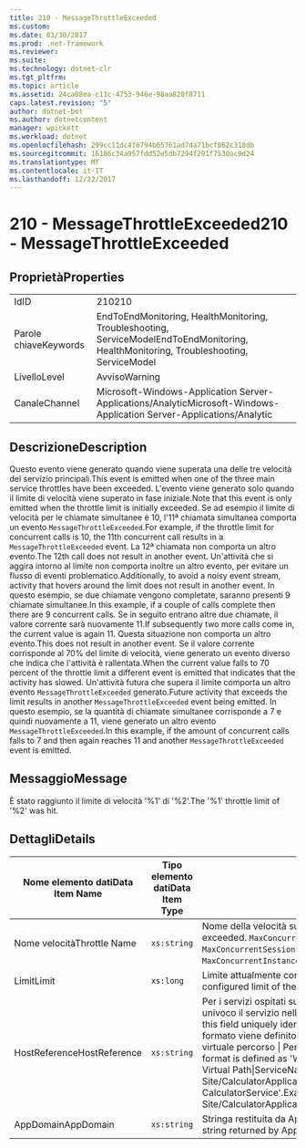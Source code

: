 ```yaml
---
title: 210 - MessageThrottleExceeded
ms.custom: 
ms.date: 03/30/2017
ms.prod: .net-framework
ms.reviewer: 
ms.suite: 
ms.technology: dotnet-clr
ms.tgt_pltfrm: 
ms.topic: article
ms.assetid: 24ca08ea-c11c-4753-946e-98aa820f8711
caps.latest.revision: "5"
author: dotnet-bot
ms.author: dotnetcontent
manager: wpickett
ms.workload: dotnet
ms.openlocfilehash: 299cc11dc4f6794b65761ad7da71bcf062c318db
ms.sourcegitcommit: 16186c34a957fdd52e5db7294f291f7530ac9d24
ms.translationtype: MT
ms.contentlocale: it-IT
ms.lasthandoff: 12/22/2017
---
```

# <a name="210---messagethrottleexceeded"></a><span data-ttu-id="f6221-102">210 - MessageThrottleExceeded</span><span class="sxs-lookup"><span data-stu-id="f6221-102">210 - MessageThrottleExceeded</span></span>
## <a name="properties"></a><span data-ttu-id="f6221-103">Proprietà</span><span class="sxs-lookup"><span data-stu-id="f6221-103">Properties</span></span>  
  
|||  
|-|-|  
|<span data-ttu-id="f6221-104">Id</span><span class="sxs-lookup"><span data-stu-id="f6221-104">ID</span></span>|<span data-ttu-id="f6221-105">210</span><span class="sxs-lookup"><span data-stu-id="f6221-105">210</span></span>|  
|<span data-ttu-id="f6221-106">Parole chiave</span><span class="sxs-lookup"><span data-stu-id="f6221-106">Keywords</span></span>|<span data-ttu-id="f6221-107">EndToEndMonitoring, HealthMonitoring, Troubleshooting, ServiceModel</span><span class="sxs-lookup"><span data-stu-id="f6221-107">EndToEndMonitoring, HealthMonitoring, Troubleshooting, ServiceModel</span></span>|  
|<span data-ttu-id="f6221-108">Livello</span><span class="sxs-lookup"><span data-stu-id="f6221-108">Level</span></span>|<span data-ttu-id="f6221-109">Avviso</span><span class="sxs-lookup"><span data-stu-id="f6221-109">Warning</span></span>|  
|<span data-ttu-id="f6221-110">Canale</span><span class="sxs-lookup"><span data-stu-id="f6221-110">Channel</span></span>|<span data-ttu-id="f6221-111">Microsoft-Windows-Application Server-Applications/Analytic</span><span class="sxs-lookup"><span data-stu-id="f6221-111">Microsoft-Windows-Application Server-Applications/Analytic</span></span>|  
  
## <a name="description"></a><span data-ttu-id="f6221-112">Descrizione</span><span class="sxs-lookup"><span data-stu-id="f6221-112">Description</span></span>  
 <span data-ttu-id="f6221-113">Questo evento viene generato quando viene superata una delle tre velocità del servizio principali.</span><span class="sxs-lookup"><span data-stu-id="f6221-113">This event is emitted when one of the three main service throttles have been exceeded.</span></span> <span data-ttu-id="f6221-114">L'evento viene generato solo quando il limite di velocità viene superato in fase iniziale.</span><span class="sxs-lookup"><span data-stu-id="f6221-114">Note that this event is only emitted when the throttle limit is initially exceeded.</span></span> <span data-ttu-id="f6221-115">Se ad esempio il limite di velocità per le chiamate simultanee è 10, l'11ª chiamata simultanea comporta un evento `MessageThrottleExceeded`.</span><span class="sxs-lookup"><span data-stu-id="f6221-115">For example, if the throttle limit for concurrent calls is 10, the 11th concurrent call results in a `MessageThrottleExceeded` event.</span></span> <span data-ttu-id="f6221-116">La 12ª chiamata non comporta un altro evento.</span><span class="sxs-lookup"><span data-stu-id="f6221-116">The 12th call does not result in another event.</span></span> <span data-ttu-id="f6221-117">Un'attività che si aggira intorno al limite non comporta inoltre un altro evento, per evitare un flusso di eventi problematico.</span><span class="sxs-lookup"><span data-stu-id="f6221-117">Additionally, to avoid a noisy event stream, activity that hovers around the limit does not result in another event.</span></span> <span data-ttu-id="f6221-118">In questo esempio, se due chiamate vengono completate, saranno presenti 9 chiamate simultanee.</span><span class="sxs-lookup"><span data-stu-id="f6221-118">In this example, if a couple of calls complete then there are 9 concurrent calls.</span></span> <span data-ttu-id="f6221-119">Se in seguito entrano altre due chiamate, il valore corrente sarà nuovamente 11.</span><span class="sxs-lookup"><span data-stu-id="f6221-119">If subsequently two more calls come in, the current value is again 11.</span></span> <span data-ttu-id="f6221-120">Questa situazione non comporta un altro evento.</span><span class="sxs-lookup"><span data-stu-id="f6221-120">This does not result in another event.</span></span> <span data-ttu-id="f6221-121">Se il valore corrente corrisponde al 70% del limite di velocità, viene generato un evento diverso che indica che l'attività è rallentata.</span><span class="sxs-lookup"><span data-stu-id="f6221-121">When the current value falls to 70 percent of the throttle limit a different event is emitted that indicates that the activity has slowed.</span></span> <span data-ttu-id="f6221-122">Un'attività futura che supera il limite comporta un altro evento `MessageThrottleExceeded` generato.</span><span class="sxs-lookup"><span data-stu-id="f6221-122">Future activity that exceeds the limit results in another `MessageThrottleExceeded` event being emitted.</span></span> <span data-ttu-id="f6221-123">In questo esempio, se la quantità di chiamate simultanee corrisponde a 7 e quindi nuovamente a 11, viene generato un altro evento `MessageThrottleExceeded`.</span><span class="sxs-lookup"><span data-stu-id="f6221-123">In this example, if the amount of concurrent calls falls to 7 and then again reaches 11 and another `MessageThrottleExceeded` event is emitted.</span></span>  
  
## <a name="message"></a><span data-ttu-id="f6221-124">Messaggio</span><span class="sxs-lookup"><span data-stu-id="f6221-124">Message</span></span>  
 <span data-ttu-id="f6221-125">È stato raggiunto il limite di velocità '%1' di '%2'.</span><span class="sxs-lookup"><span data-stu-id="f6221-125">The '%1' throttle limit of '%2' was hit.</span></span>  
  
## <a name="details"></a><span data-ttu-id="f6221-126">Dettagli</span><span class="sxs-lookup"><span data-stu-id="f6221-126">Details</span></span>  
  
|<span data-ttu-id="f6221-127">Nome elemento dati</span><span class="sxs-lookup"><span data-stu-id="f6221-127">Data Item Name</span></span>|<span data-ttu-id="f6221-128">Tipo elemento dati</span><span class="sxs-lookup"><span data-stu-id="f6221-128">Data Item Type</span></span>|<span data-ttu-id="f6221-129">Descrizione</span><span class="sxs-lookup"><span data-stu-id="f6221-129">Description</span></span>|  
|--------------------|--------------------|-----------------|  
|<span data-ttu-id="f6221-130">Nome velocità</span><span class="sxs-lookup"><span data-stu-id="f6221-130">Throttle Name</span></span>|`xs:string`|<span data-ttu-id="f6221-131">Nome della velocità superata:</span><span class="sxs-lookup"><span data-stu-id="f6221-131">The name of the throttle that has been exceeded.</span></span> <span data-ttu-id="f6221-132">`MaxConcurrentCalls`, `MaxConcurrentInstances` o `MaxConcurrentSessions`,</span><span class="sxs-lookup"><span data-stu-id="f6221-132">Either `MaxConcurrentCalls`, `MaxConcurrentInstances`, or `MaxConcurrentSessions`,</span></span>|  
|<span data-ttu-id="f6221-133">Limit</span><span class="sxs-lookup"><span data-stu-id="f6221-133">Limit</span></span>|`xs:long`|<span data-ttu-id="f6221-134">Limite attualmente configurato della velocità.</span><span class="sxs-lookup"><span data-stu-id="f6221-134">The currently configured limit of the throttle.</span></span>|  
|<span data-ttu-id="f6221-135">HostReference</span><span class="sxs-lookup"><span data-stu-id="f6221-135">HostReference</span></span>|`xs:string`|<span data-ttu-id="f6221-136">Per i servizi ospitati su Web, questo campo identifica in modo univoco il servizio nella gerarchia Web.</span><span class="sxs-lookup"><span data-stu-id="f6221-136">For Web-hosted services, this field uniquely identifies the service in the Web hierarchy.</span></span> <span data-ttu-id="f6221-137">Il formato viene definito come ' nome sito Web dell'applicazione virtuale percorso &#124; Percorso virtuale servizio &#124; ServiceName'.</span><span class="sxs-lookup"><span data-stu-id="f6221-137">Its format is defined as 'Web Site Name Application Virtual Path&#124;Service Virtual Path&#124;ServiceName'.</span></span> <span data-ttu-id="f6221-138">Esempio: ' Default Web Site/CalculatorApplication &#124;/CalculatorService.svc &#124; CalculatorService'.</span><span class="sxs-lookup"><span data-stu-id="f6221-138">Example: 'Default Web Site/CalculatorApplication&#124;/CalculatorService.svc&#124;CalculatorService'.</span></span>|  
|<span data-ttu-id="f6221-139">AppDomain</span><span class="sxs-lookup"><span data-stu-id="f6221-139">AppDomain</span></span>|`xs:string`|<span data-ttu-id="f6221-140">Stringa restituita da AppDomain.CurrentDomain.FriendlyName.</span><span class="sxs-lookup"><span data-stu-id="f6221-140">The string returned by AppDomain.CurrentDomain.FriendlyName.</span></span>|
